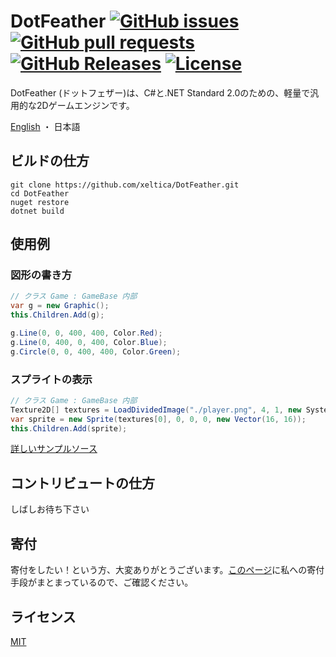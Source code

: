 # DotFeather [![GitHub issues](https://img.shields.io/github/issues/xeltica/dotfeather.svg?style=flat-square)][issues] [![GitHub pull requests](https://img.shields.io/github/issues-pr/xeltica/dotfeather.svg?style=flat-square)][pulls] [![GitHub Releases](https://img.shields.io/github/release/xeltica/DotFeather.svg?style=flat-square)][releases] [![License](https://img.shields.io/github/license/xeltica/dotfeather.svg?style=flat-square)](LICENSE)

[issues]: /xeltica/dotfeather/issues
[pulls]: /xeltica/dotfeather/pulls
[releases]: /xeltica/dotfeather/releases

DotFeather (ドットフェザー)は、C#と.NET Standard 2.0のための、軽量で汎用的な2Dゲームエンジンです。

[English](README.md) ・ 日本語

## ビルドの仕方

```
git clone https://github.com/xeltica/DotFeather.git
cd DotFeather
nuget restore
dotnet build
```

## 使用例

### 図形の書き方

```cs
// クラス Game : GameBase 内部
var g = new Graphic();
this.Children.Add(g);

g.Line(0, 0, 400, 400, Color.Red);
g.Line(0, 400, 0, 400, Color.Blue);
g.Circle(0, 0, 400, 400, Color.Green);

```

### スプライトの表示

```cs
// クラス Game : GameBase 内部
Texture2D[] textures = LoadDividedImage("./player.png", 4, 1, new System.Drawing.Size(16, 16);
var sprite = new Sprite(textures[0], 0, 0, 0, new Vector(16, 16));
this.Children.Add(sprite);
```

[詳しいサンプルソース](DotFeather.Test.NetCore)

## コントリビュートの仕方

しばしお待ち下さい

## 寄付

寄付をしたい！という方、大変ありがとうございます。[このページ](//xeltica.work/donation.html)に私への寄付手段がまとまっているので、ご確認ください。

## ライセンス

[MIT](LICENSE)
